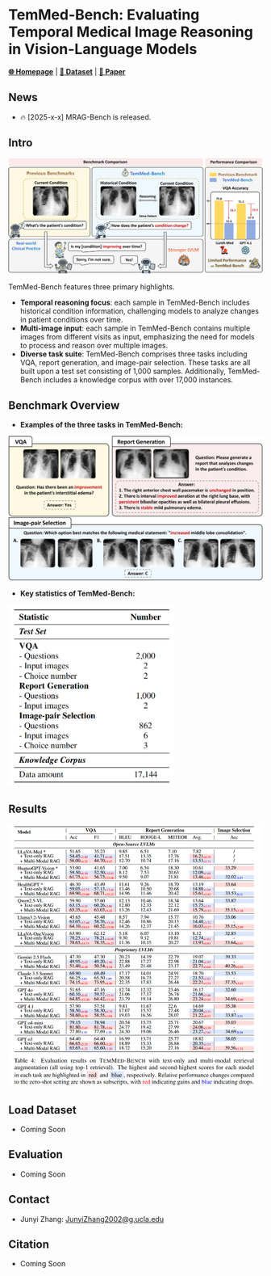 
# TemMed-Bench: Evaluating Temporal Medical Image Reasoning in Vision-Language Models

[**🌐 Homepage**](https://t) | [**🤗 Dataset**](https://t) | [**📖 Paper**](https://t)



## News


* 🔥 [2025-x-x] MRAG-Bench is released.


## Intro

<img src="./misc/Teaser_Figure.png" width="750" />

TemMed-Bench features three primary highlights. 
- **Temporal reasoning focus**: each sample in TemMed-Bench includes historical condition information, challenging models to analyze changes in patient conditions over time. 
- **Multi-image input**: each sample in TemMed-Bench contains multiple images from different visits as input, emphasizing the need for models to process and reason over multiple images. 
- **Diverse task suite**: TemMed-Bench comprises three tasks including VQA, report generation, and image-pair selection. These tasks are all built upon a test set consisting of 1,000 samples. Additionally, TemMed-Bench includes a knowledge corpus with over 17,000 instances.




## Benchmark Overview

- **Examples of the three tasks in TemMed-Bench:**

<img src="./misc/Task_Figure.png" width="700" />


- **Key statistics of TemMed-Bench:**

<img src="./misc/Data_Amount.png" width="330" />




## Results

<img src="./misc/Results.png" width="500" />

<!-- - We conducted extensive experiments on TemMed-Bench to evaluate six proprietary and six open-source LVLMs. The results show that most LVLMs lack the ability to analyze changes in patients’ conditions across temporal medical images. 

  - In the VQA task, GPT-4o-mini and Claude 3.5 Sonnet achieved accuracies of 79.15% and 69.90%, respectively, while most LVLMs scored below 60\%. For the more challenging tasks of report generation and image-pair selection, all LVLMs underperformed, with the highest average BLEU, ROUGE-L, and METEOR score at 20.67 for report generation and a top accuracy of 39.33% for image-pair selection in a three-option setting. These results reveal a fundamental gap in current LVLM training, i.e., lack of focus on temporal image reasoning.

- Given the limited performance of current LVLMs in tracking condition changes under the zero-shot setting, we adopt the Retrieval-Augmented Generation (RAG) framework for evaluation. In addition to augmenting the input with retrieved textual information, we further explore augmenting the input with both retrieved visual and textual modalities in the medical domain. 

  - Experimental results demonstrate that augmenting input with both visual and textual information substantially boosts performance for most models compared to text-only augmentation. Notably, HealthGPT exhibits an accuracy improvement of over 10% in the VQA task when augmented with multi-modal retrieved information. These results confirm that multi-modal retrieval augmentation provides more relevant medical information by retrieving images with similar conditions, highlighting its potential for input augmentation in the medical domain. -->



## Load Dataset

- Coming Soon

## Evaluation 

- Coming Soon


## Contact

* Junyi Zhang: JunyiZhang2002@g.ucla.edu


## Citation

- Coming Soon
